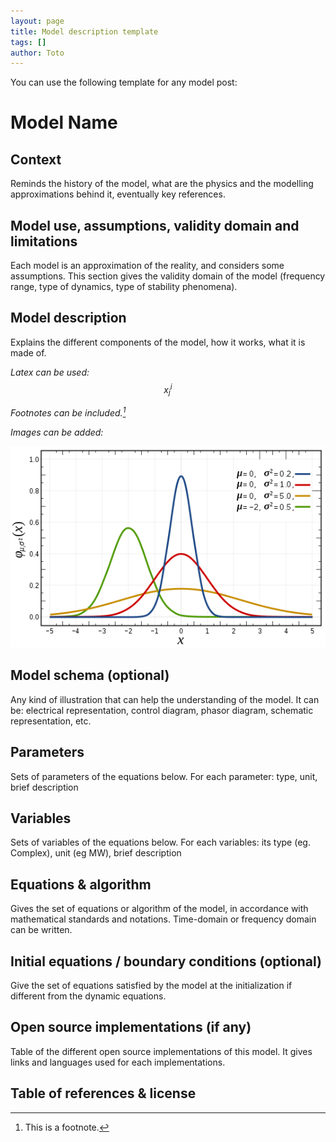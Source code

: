 ```yaml
---
layout: page
title: Model description template
tags: []
author: Toto
---
```

You can use the following template for any model post:

# Model Name

## Context 
Reminds the history of the model, what are the physics and the modelling approximations behind it, eventually key references.

## Model use, assumptions, validity domain and limitations
Each model is an approximation of the reality, and considers some assumptions. This section gives the validity domain of the model (frequency range, type of dynamics, type of stability phenomena). 

## Model description
Explains the different components of the model, how it works, what it is made of.

*Latex can be used: $$ x_{j}^{i} $$*

*Footnotes can be included.[^1]*

*Images can be added:*

![Normalized Gaussian curves](/pages/templates/gaussian.png)

[^1]: This is a footnote.


## Model schema (optional)
Any kind of illustration that can help the understanding of the model. It can be: electrical representation, control diagram, phasor diagram, schematic representation, etc.

## Parameters 
Sets of parameters of the equations below. For each parameter: type, unit, brief description

## Variables 
Sets of variables of the equations below. For each variables: its type (eg. Complex), unit (eg MW), brief description

## Equations & algorithm  
Gives the set of equations or algorithm of the model, in accordance with mathematical standards and notations. Time-domain or frequency domain can be written.

## Initial equations / boundary conditions (optional)
Give the set of equations satisfied by the model at the initialization if different from the dynamic equations.  

## Open source implementations (if any)
Table of the different open source implementations of this model. It gives links and languages used for each implementations.

## Table of references & license
